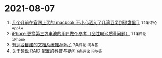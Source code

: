 # 2021-08-07

1. [几个月前在官网上买的 macbook 不小心洒入了几滴豆浆到键盘里了](https://www.v2ex.com/t/794212) `12条评论` `Apple`
1. [iPhone 更换第三方电池的用户做个参考（品胜电池质量问题）](https://www.v2ex.com/t/794216) `11条评论` `iPhone`
1. [有适合自建的文档系统推荐吗？](https://www.v2ex.com/t/794225) `7条评论` `问与答`
1. [关于硬盘 RAID 配置的科普与疑问](https://www.v2ex.com/t/794221) `6条评论` `问与答`

